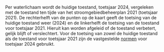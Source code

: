 Per waterlichaam wordt de huidige toestand, toetsjaar 2024, vergeleken met de toestand ten tijde van het stroomgebiedbeheerplan 2021 (toetsjaar 2021). De rechterhelft van de punten op de kaart geeft de toetsing van de huidige toestand weer (2024) en de linkerhelft de toetsing van de toestand voor toetsjaar 2021. Hieruit kan worden afgeleid of de toestand verbetert, gelijk blijft of verslechtert. Voor de toetsing van zowel de huidige toestand als de toestand voor toetsjaar 2021 zijn de vastgestelde [normen](https://www.waterkwaliteitsportaal.nl/wkp.webapplication/) voor toetsjaar 2024 gebruikt.
